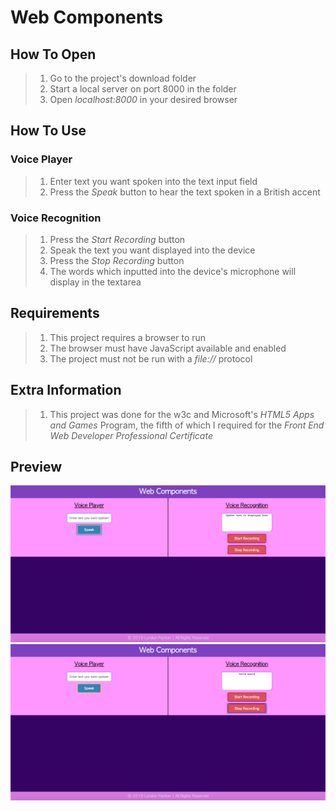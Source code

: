 # Web Components

## How To Open
> 1. Go to the project's download folder
> 2. Start a local server on port 8000 in the folder
> 3. Open _localhost:8000_ in your desired browser


## How To Use
### Voice Player
> 1. Enter text you want spoken into the text input field
> 2. Press the _Speak_ button to hear the text spoken in a British accent

### Voice Recognition
> 1. Press the _Start Recording_ button
> 2. Speak the text you want displayed into the device
> 3. Press the _Stop Recording_ button
> 4. The words which inputted into the device's microphone will display in the textarea

## Requirements
> 1. This project requires a browser to run
> 2. The browser must have JavaScript available and enabled
> 3. The project must not be run with a _file://_ protocol

## Extra Information
> 1. This project was done for the w3c and Microsoft's *HTML5 Apps and Games* Program, the fifth of which I required for the *Front End Web Developer Professional Certificate*

## Preview
![Screenshot 1](./img/screenshot1.png)
![Screenshot 2](./img/screenshot2.png)